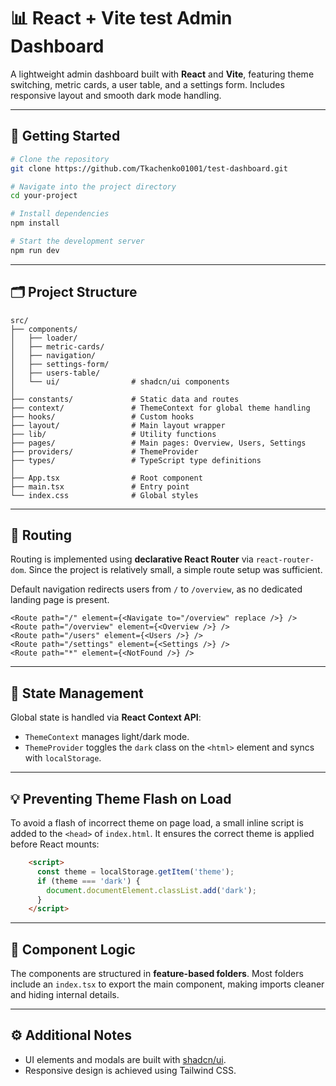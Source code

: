 # 📊 React + Vite test Admin Dashboard

A lightweight admin dashboard built with **React** and **Vite**, featuring theme switching, metric cards, a user table, and a settings form. Includes responsive layout and smooth dark mode handling.

---

## 🚀 Getting Started

```bash
# Clone the repository
git clone https://github.com/Tkachenko01001/test-dashboard.git

# Navigate into the project directory
cd your-project

# Install dependencies
npm install

# Start the development server
npm run dev
```

---

## 🗂 Project Structure

```
src/
├── components/
│   ├── loader/
│   ├── metric-cards/
│   ├── navigation/
│   ├── settings-form/
│   ├── users-table/
│   └── ui/                # shadcn/ui components
│
├── constants/             # Static data and routes
├── context/               # ThemeContext for global theme handling
├── hooks/                 # Custom hooks
├── layout/                # Main layout wrapper
├── lib/                   # Utility functions
├── pages/                 # Main pages: Overview, Users, Settings
├── providers/             # ThemeProvider
├── types/                 # TypeScript type definitions
│
├── App.tsx                # Root component
├── main.tsx               # Entry point
└── index.css              # Global styles
```

---

## 🔀 Routing

Routing is implemented using **declarative React Router** via `react-router-dom`. Since the project is relatively small, a simple route setup was sufficient.

Default navigation redirects users from `/` to `/overview`, as no dedicated landing page is present.

```tsx
<Route path="/" element={<Navigate to="/overview" replace />} />
<Route path="/overview" element={<Overview />} />
<Route path="/users" element={<Users />} />
<Route path="/settings" element={<Settings />} />
<Route path="*" element={<NotFound />} />
```

---

## 🧠 State Management

Global state is handled via **React Context API**:

* `ThemeContext` manages light/dark mode.
* `ThemeProvider` toggles the `dark` class on the `<html>` element and syncs with `localStorage`.

---

## 💡 Preventing Theme Flash on Load

To avoid a flash of incorrect theme on page load, a small inline script is added to the `<head>` of `index.html`. It ensures the correct theme is applied before React mounts:

```html
    <script>
      const theme = localStorage.getItem('theme');
      if (theme === 'dark') {
        document.documentElement.classList.add('dark');
      }
    </script>
```

---

## 🧩 Component Logic

The components are structured in **feature-based folders**. Most folders include an `index.tsx` to export the main component, making imports cleaner and hiding internal details.

---

## ⚙️ Additional Notes

* UI elements and modals are built with [shadcn/ui](https://ui.shadcn.com/).
* Responsive design is achieved using Tailwind CSS.

